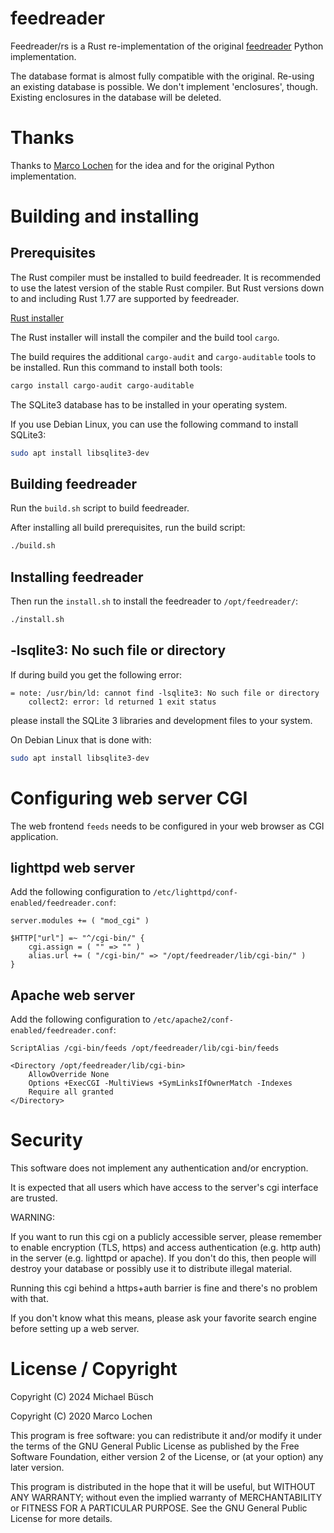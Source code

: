 # feedreader

Feedreader/rs is a Rust re-implementation of the original [feedreader](https://github.com/mlochen/feedreader) Python implementation.

The database format is almost fully compatible with the original.
Re-using an existing database is possible.
We don't implement 'enclosures', though.
Existing enclosures in the database will be deleted.

# Thanks

Thanks to [Marco Lochen](https://github.com/mlochen) for the idea and for the original Python implementation.

# Building and installing

## Prerequisites

The Rust compiler must be installed to build feedreader.
It is recommended to use the latest version of the stable Rust compiler.
But Rust versions down to and including Rust 1.77 are supported by feedreader.

[Rust installer](https://www.rust-lang.org/tools/install)

The Rust installer will install the compiler and the build tool `cargo`.

The build requires the additional `cargo-audit` and `cargo-auditable` tools to be installed.
Run this command to install both tools:

```sh
cargo install cargo-audit cargo-auditable
```

The SQLite3 database has to be installed in your operating system.

If you use Debian Linux, you can use the following command to install SQLite3:

```sh
sudo apt install libsqlite3-dev
```

## Building feedreader

Run the `build.sh` script to build feedreader.

After installing all build prerequisites, run the build script:

```sh
./build.sh
```

## Installing feedreader

Then run the `install.sh` to install the feedreader to `/opt/feedreader/`:

```sh
./install.sh
```

## -lsqlite3: No such file or directory

If during build you get the following error:

```
= note: /usr/bin/ld: cannot find -lsqlite3: No such file or directory
    collect2: error: ld returned 1 exit status
```

please install the SQLite 3 libraries and development files to your system.

On Debian Linux that is done with:

```sh
sudo apt install libsqlite3-dev
```

# Configuring web server CGI

The web frontend `feeds` needs to be configured in your web browser as CGI application.

## lighttpd web server

Add the following configuration to `/etc/lighttpd/conf-enabled/feedreader.conf`:

```
server.modules += ( "mod_cgi" )

$HTTP["url"] =~ "^/cgi-bin/" {
    cgi.assign = ( "" => "" )
    alias.url += ( "/cgi-bin/" => "/opt/feedreader/lib/cgi-bin/" )
}
```

## Apache web server

Add the following configuration to `/etc/apache2/conf-enabled/feedreader.conf`:

```
ScriptAlias /cgi-bin/feeds /opt/feedreader/lib/cgi-bin/feeds

<Directory /opt/feedreader/lib/cgi-bin>
    AllowOverride None
    Options +ExecCGI -MultiViews +SymLinksIfOwnerMatch -Indexes
    Require all granted
</Directory>
```

# Security

This software does not implement any authentication and/or encryption.

It is expected that all users which have access to the server's cgi interface are trusted.

WARNING:

If you want to run this cgi on a publicly accessible server, please remember to enable encryption (TLS, https) and access authentication (e.g. http auth) in the server (e.g. lighttpd or apache).
If you don't do this, then people will destroy your database or possibly use it to distribute illegal material.

Running this cgi behind a https+auth barrier is fine and there's no problem with that.

If you don't know what this means, please ask your favorite search engine before setting up a web server.

# License / Copyright

Copyright (C) 2024 Michael Büsch

Copyright (C) 2020 Marco Lochen

This program is free software: you can redistribute it and/or modify
it under the terms of the GNU General Public License as published by
the Free Software Foundation, either version 2 of the License, or
(at your option) any later version.

This program is distributed in the hope that it will be useful,
but WITHOUT ANY WARRANTY; without even the implied warranty of
MERCHANTABILITY or FITNESS FOR A PARTICULAR PURPOSE.  See the
GNU General Public License for more details.
